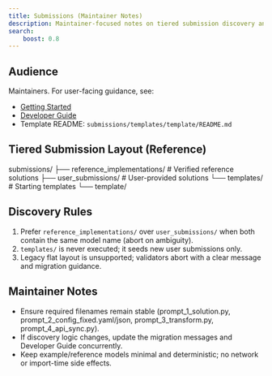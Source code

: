 ```yaml
---
title: Submissions (Maintainer Notes)
description: Maintainer-focused notes on tiered submission discovery and expectations. User-facing instructions live in Getting Started and Developer Guide.
search:
	boost: 0.8
---
```


## Audience

Maintainers. For user-facing guidance, see:

- [Getting Started](../getting-started.md)
- [Developer Guide](../developer-guide.md)
- Template README: `submissions/templates/template/README.md`

## Tiered Submission Layout (Reference)

submissions/
├── reference_implementations/   # Verified reference solutions
├── user_submissions/            # User-provided solutions
└── templates/                   # Starting templates
    └── template/

## Discovery Rules

1. Prefer `reference_implementations/` over `user_submissions/` when both contain the same model name (abort on ambiguity).
2. `templates/` is never executed; it seeds new user submissions only.
3. Legacy flat layout is unsupported; validators abort with a clear message and migration guidance.

## Maintainer Notes

- Ensure required filenames remain stable (prompt_1_solution.py, prompt_2_config_fixed.yaml/json, prompt_3_transform.py, prompt_4_api_sync.py).
- If discovery logic changes, update the migration messages and Developer Guide concurrently.
- Keep example/reference models minimal and deterministic; no network or import-time side effects.
